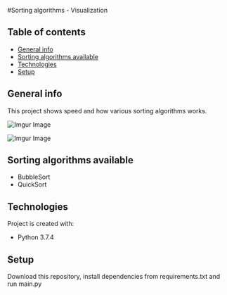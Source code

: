 #Sorting algorithms - Visualization

## Table of contents
* [General info](#general-info)
* [Sorting algorithms available](#sorting-algorithms-available)
* [Technologies](#technologies)
* [Setup](#setup)

## General info
This project shows speed and how various sorting algorithms works.

![Imgur Image](https://i.imgur.com/Rg9UDE7.png)

![Imgur Image](https://i.imgur.com/QyoQvE5.png)

## Sorting algorithms available
- BubbleSort
- QuickSort

## Technologies
Project is created with:
* Python 3.7.4

## Setup
Download this repository, install dependencies from requirements.txt and run main.py
